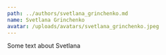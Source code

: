 ```yaml
---
path: ../authors/svetlana_grinchenko.md
name: Svetlana Grinchenko
avatar: /uploads/avatars/svetlana_grinchenko.jpeg
---
```


Some text about Svetlana
